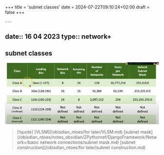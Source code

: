 +++
title = 'subnet classes'
date = 2024-07-22T09:10:24+02:00
draft = false
+++

    ---
date:: 16 04 2023
type:: network+
---
## subnet classes 
![Pasted_image_20230418132909.png](/static/Pasted_image_20230418132909.png)

>[!quote] [VLSM](/obisdian_ntoes/for later/VLSM.md) [subnet mask](/obisdian_ntoes/notes_obsidian/ZPythonref/DjangoFramework/Network+/basic network connections/subnet mask.md) [subnet construction](/obisdian_ntoes/for later/subnet construction.md)